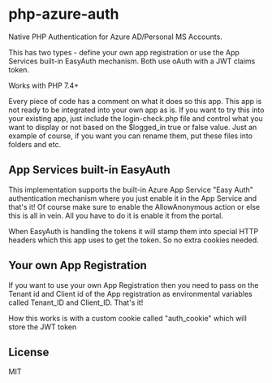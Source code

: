 
# php-azure-auth
Native PHP Authentication for Azure AD/Personal MS Accounts.

This has two types - define your own app registration or use the App Services built-in EasyAuth mechanism. Both use oAuth with a JWT claims token.

Works with PHP 7.4+

Every piece of code has a comment on what it does so this app. This app is not ready to be integrated into your own app as is. If you want to try this into your existing app, just include the login-check.php file and control what you want to display or not based on the $logged_in true or false value. Just an example of course, if you want you can rename them, put these files into folders and etc.

## App Services built-in EasyAuth
This implementation supports the built-in Azure App Service "Easy Auth" authentication mechanism where you just enable it in the App Service and that's it! Of course make sure to enable the AllowAnonymous action or else this is all in vein. All you have to do it is enable it from the portal.

When EasyAuth is handling the tokens it will stamp them into special HTTP headers which this app uses to get the token. So no extra cookies needed.

## Your own App Registration
If you want to use your own App Registration then you need to pass on the Tenant id and Client id of the App registration as environmental variables called Tenant_ID and Client_ID. That's it!

How this works is with a custom cookie called "auth_cookie" which will store the JWT token

## License
MIT